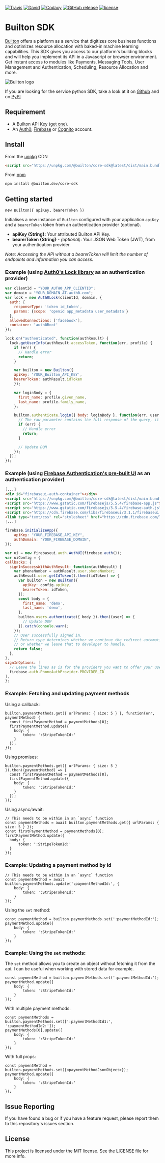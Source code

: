 [![Travis](https://img.shields.io/travis/BuiltonDev/javascript-sdk/master.svg?style=flat-square)](https://travis-ci.org/BuiltonDev/javascript-sdk.svg?branch=master)
[![David](https://img.shields.io/david/BuiltonDev/javascript-sdk.svg?style=flat-square)](https://david-dm.org/BuiltonDev/javascript-sdk)
[![Codacy](https://img.shields.io/codacy/grade/b40e787a54f944abbba4b9e2698c0085.svg?style=flat-square)](https://app.codacy.com/app/Builton/javascript-sdk)
[![GitHub release](https://img.shields.io/github/release/BuiltonDev/javascript-sdk.svg?style=flat-square)](https://github.com/BuiltonDev/javascript-sdk/releases)
[![license](https://img.shields.io/github/license/BuiltonDev/javascript-sdk.svg?style=flat-square)](LICENSE.md)

# Builton SDK

[Builton](https://www.builton.dev) offers a platform as a service that digitizes core business functions and optimizes resource allocation with baked-in machine learning capabilities. This SDK gives you access to our platform's building blocks and will help you implement its API in a Javascript or browser environment.  Get instant access to modules like Payments, Messaging Tools, User Management and Authentication, Scheduling, Resource Allocation and more.

![Builton logo](https://res.cloudinary.com/dftspnwxo/image/upload/v1554131594/Builton_logo_positiv_wc3j7x.svg)

If you are looking for the service python SDK, take a look at it on [Github](https://github.com/BuiltonDev/python-sdk) and on [PyPI](https://pypi.org/project/builton-sdk/)

## Requirement

- A Builton API Key ([get one](https://dashboard.builton.dev)).
- An [Auth0](https://auth0.com/), [Firebase](https://firebase.google.com/docs/auth/) or [Cognito](https://aws.amazon.com/cognito/) account.

## Install

From the [unpkg](https://unpkg.com/) CDN

```html
<script src="https://unpkg.com/@builton/core-sdk@latest/dist/main.bundle.js"></script>
```

From [npm](https://npmjs.org)

```sh
npm install @builton.dev/core-sdk
```


## Getting started

`new Builton({ apiKey, bearerToken })`

Initialises a new instance of `Builton` configured with your application `apiKey` and a `bearerToken` token from an authentication provider (optional).

- **apiKey {String}**: Your attributed Builton API Key.
- **bearerToken {String}** - *(optional)*: Your JSON Web Token (JWT), from your authentication provider.

*Note: Accessing the API without a bearerToken will limit the number of endpoints and information you can access.*

### Example (using [Auth0's Lock library](https://github.com/auth0/lock) as an authentication provider)

```js
var clientId = "YOUR_AUTH0_APP_CLIENTID";
var domain = "YOUR_DOMAIN_AT.auth0.com";
var lock = new Auth0Lock(clientId, domain, {
  auth: {
    responseType: 'token id_token',
    params: {scope: 'openid app_metadata user_metadata'}
  },
  allowedConnections: ['facebook'],
  container: 'auth0Root'
});

lock.on("authenticated", function(authResult) {
  lock.getUserInfo(authResult.accessToken, function(err, profile) {
    if (err) {
      // Handle error
      return;
    }

    var builton = new Builton({
	apiKey: 'YOUR_Builton_API_KEY',
	bearerToken: authResult.idToken
    });

    var loginBody = {
      first_name: profile.given_name,
      last_name: profile.family_name,
    };

    builton.authenticate.login({ body: loginBody }, function(err, user, raw) {
      // The raw parameter contains the full response of the query, it's optional but can be useful to access the response's headers.
	  if (err) {
		// Handle error
		return;
	  }

      // Update DOM
    });
  });
});
```

### Example (using [Firebase Authentication's pre-built UI](https://firebase.google.com/docs/auth/web/firebaseui) as an authentication provider)

```html
[...]
<div id="firebaseui-auth-container"></div>
<script src="https://unpkg.com/@builton/core-sdk@latest/dist/main.bundle.js"></script>
<script src="https://www.gstatic.com/firebasejs/5.5.4/firebase-app.js"></script>
<script src="https://www.gstatic.com/firebasejs/5.5.4/firebase-auth.js"></script>
<script src="https://cdn.firebase.com/libs/firebaseui/3.1.1/firebaseui.js"></script>
<link type="text/css" rel="stylesheet" href="https://cdn.firebase.com/libs/firebaseui/3.1.1/firebaseui.css" />
[...]
```

```js
firebase.initializeApp({
	apiKey: "YOUR_FIREBASE_API_KEY",
	authDomain: "YOUR_FIREBASE_DOMAIN",
});

var ui = new firebaseui.auth.AuthUI(firebase.auth());
var uiConfig = {
callbacks: {
  signInSuccessWithAuthResult: function(authResult) {
	var phoneNumber = authResult.user.phoneNumber;
	authResult.user.getIdToken().then((idToken) => {
	  var builton = new Builton({
		apiKey: config.apiKey,
		bearerToken: idToken,
	  });
	  const body = {
		first_name: 'demo',
		last_name: 'demo',
	  };
	  builton.users.authenticate({ body }).then((user) => {
		// Update DOM
	  }).catch(console.warn);
	});
	// User successfully signed in.
	// Return type determines whether we continue the redirect automatically
	// or whether we leave that to developer to handle.
	return false;
  },
},
signInOptions: [
  // Leave the lines as is for the providers you want to offer your users.
  firebase.auth.PhoneAuthProvider.PROVIDER_ID
],
};
```

### Example: Fetching and updating payment methods

Using a callback:
```
builton.paymentMethods.get({ urlParams: { size: 5 } }, function(err, paymentMethod) {
  const firstPaymentMethod = paymentMethods[0];
  firstPaymentMethod.update({
    body: {
        token: ':StripeTokenId:'
    }
  });
});
```

Using promises:
```
builton.paymentMethods.get({ urlParams: { size: 5 } }).then((paymentMethod) => {
  const firstPaymentMethod = paymentMethods[0];
  firstPaymentMethod.update({
    body: {
        token: ':StripeTokenId:'
    }
  });
});
```

Using async/await:
```
// This needs to be within in an `async` function
const paymentMethods = await builton.paymentMethods.get({ urlParams: { size: 5 } });
const firstPaymentMethod = paymentMethods[0];
firstPaymentMethod.update({
  body: {
      token: ':StripeTokenId:'
  }
});
```

### Example: Updating a payment method by id

```
// This needs to be within in an `async` function
const paymentMethod = await builton.paymentMethods.update(':paymentMethodId:', {
    body: {
        token: ':StripeTokenId:'
    }
});
```

Using the `set` method:

```
const paymentMethod = builton.paymentMethods.set(':paymentMethodId:');
paymentMethod.update({
    body: {
        token: ':StripeTokenId:'
    }
});
```

### Example: Using the `set` methods:

The `set` method allows you to create an object without fetching it from the api. I can be useful when working with stored data for example.

```
const paymentMethod = builton.paymentMethods.set(':paymentMethodId:');
paymentMethod.update({
    body: {
        token: ':StripeTokenId:'
    }
});
```

With multiple payment methods:
```
const paymentMethods = builton.paymentMethods.set([':paymentMethodId1:', ':paymentMethodId2:']);
paymentMethods[0].update({
    body: {
        token: ':StripeTokenId:'
    }
});
```

With full props:
```
const paymentMethod = builton.paymentMethods.set({<paymentMethodJsonObject>});
paymentMethod.update({
    body: {
        token: ':StripeTokenId:'
    }
});
```


## Issue Reporting

If you have found a bug or if you have a feature request, please report them to this repository's issues section.

## License

This project is licensed under the MIT license. See the [LICENSE](LICENSE.md) file for more info.
